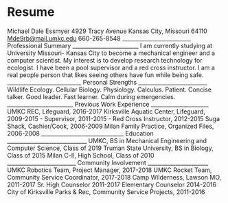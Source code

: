 # Resume
Michael Dale Essmyer
4929 Tracy Avenue
Kansas City, Missouri 64110
Mde9rb@mail.umkc.edu
660-265-8548
_________________________ Professional Summary ________________________
I am currently studying at University Missouri- Kansas City to become a mechanical engineer and a computer scientist. 
My interest is to develop research technology for ecologist. I have been a pool supervisor and a red cross instructor. 
I am a real people person that likes seeing others have fun while being safe.
___________________________ Personal Strengths _________________________
Wildlife Ecology. Cellular Biology. Physiology. Calculus. 
Patient. Concise talker. Good leader. Fast learner. Calm during emergencies. 
________________________ Previous Work Experience _____________________
UMKC REC, Lifeguard, 2016-2017
Kirksville Aquatic Center, Lifeguard, 2009-2015
     - Supervisor, 2011-2015
     - Red Cross Instructor, 2012-2015
Suga Shack, Cashier/Cook, 2006-2009
Milan Family Practice, Organized Files, 2006-2008
 ______________________________ Education _____________________________
UMKC, BS in Mechanical Engineering and Computer Science, Class of 2019
Truman State University, BS in Biology, Class of 2015
Milan C-II, High School, Class of 2010
_________________________ Community Involvement ______________________
UMKC Robotics Team, Project Manager, 2017-2018
UMKC Rocket Team, Community Service Coordinator, 2017-2018
Camp Wilderness, Lawson MO, 2011-2017
Sr. High Counselor 2011-2017
Elementary Counselor  2014-2016
City of Kirksville Parks & Rec, Community Service Projects, 2011-2016
